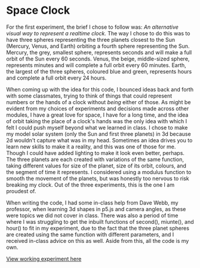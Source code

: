 # Space Clock
For the first experiment, the brief I chose to follow was: *An alternative visual way to represent a realtime clock.*
The way I chose to do this was to have three spheres representing the three planets closest to the Sun (Mercury, Venus, and Earth) orbiting a fourth sphere representing the Sun. Mercury, the grey, smallest sphere, represents seconds and will make a full orbit of the Sun every 60 seconds. Venus, the beige, middle-sized sphere, represents minutes and will complete a full orbit every 60 minutes. Earth, the largest of the three spheres, coloured blue and green, represents hours and complete a full orbit every 24 hours.

When coming up with the idea for this code, I bounced ideas back and forth with some classmates, trying to think of things that could represent numbers or the hands of a clock without *being* either of those. As might be evident from my choices of experiments and decisions made across other modules, I have a great love for space, I have for a long time, and the idea of orbit taking the place of a clock's hands was the only idea with which I felt I could push myself beyond what we learned in class. I chose to make my model solar system (only the Sun and first three planets) in 3d because 2d wouldn't capture what was in my head. Sometimes an idea drives you to learn new skills to make it a reality, and this was one of those for me. Though I could have added lighting to make it look even better, perhaps. The three planets are each created with variations of the same function, taking different values for size of the planet, size of its orbit, colours, and the segment of time it represents. I considered using a modulus function to smooth the movement of the planets, but was honestly too nervous to risk breaking my clock. Out of the three experiments, this is the one I am proudest of.

When writing the code, I had some in-class help from Dave Webb, my professor, when learning 3d shapes in p5.js and camera angles, as these were topics we did not cover in class. There was also a period of time where I was struggling to get the inbuilt functions of second(), miunte(), and hour() to fit in my experiment, due to the fact that the three planet spheres are created using the same function with different parameters, and I received in-class advice on this as well. Aside from this, all the code is my own.

[View working experiment here](/SpaceClock/index.html)

